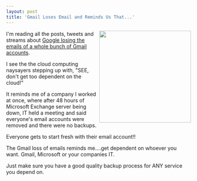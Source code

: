 ```yaml
---
layout: post
title: 'Gmail Loses Email and Reminds Us That...'
---
```

<img src="http://kinlane-productions.s3.amazonaws.com/google/gmail-email-logo-envelope.plng.png" alt="" width="250" align="right" />I'm reading all the posts, tweets and streams about <a title="Gmail Loses Email" href="http://www.google.com/support/forum/p/gmail/thread?tid=3064c61f77cd0f46&amp;hl=en&amp;start=240">Google losing the emails of a whole bunch of Gmail accounts</a>.<p></p>
I see the the cloud computing naysayers stepping up with, "SEE, don't get too dependent on the cloud!"<p></p>
It reminds me of a company I worked at once, where after 48 hours of Microsoft Exchange server being down, IT held a meeting and said everyone's email accounts were removed and there were no backups.<p></p>
Everyone gets to start fresh with their email account!!<p></p>
The Gmail loss of emails reminds me....get dependent on whoever you want. Gmail, Microsoft or your companies IT.<p></p>
Just make sure you have a good quality backup process for ANY service you depend on.

